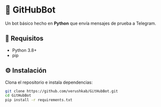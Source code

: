 # 🤖 GitHubBot

Un bot básico hecho en **Python** que envía mensajes de prueba a Telegram.

## 🚀 Requisitos
- Python 3.8+
- pip

## ⚙️ Instalación
Clona el repositorio e instala dependencias:

```bash
git clone https://github.com/verushkab/GitHubBot.git
cd GitHubBot
pip install -r requirements.txt
